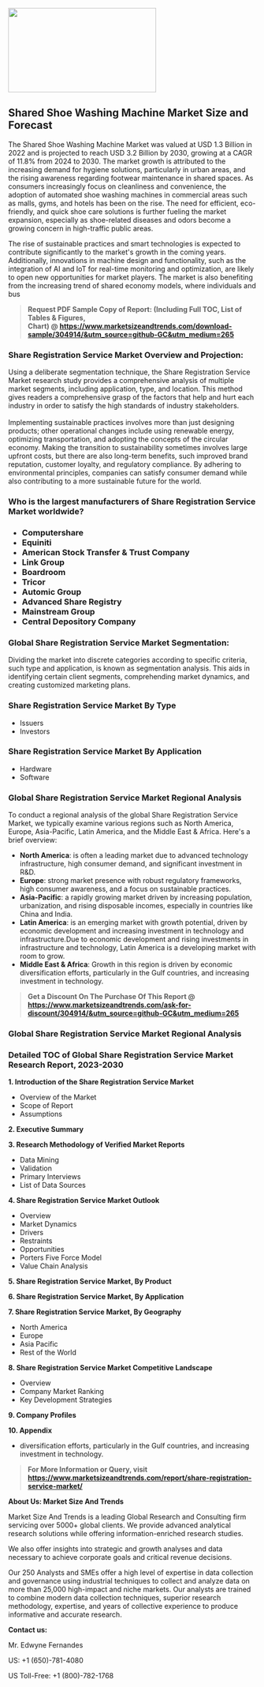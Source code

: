 <p><img class="alignnone size-medium wp-image-20088" src="https://ffe5etoiles.com/wp-content/uploads/2024/12/MST1-300x171.png" alt="" width="300" height="171" /></p><h2>Shared Shoe Washing Machine Market Size and Forecast</h2><p>The Shared Shoe Washing Machine Market was valued at USD 1.3 Billion in 2022 and is projected to reach USD 3.2 Billion by 2030, growing at a CAGR of 11.8% from 2024 to 2030. The market growth is attributed to the increasing demand for hygiene solutions, particularly in urban areas, and the rising awareness regarding footwear maintenance in shared spaces. As consumers increasingly focus on cleanliness and convenience, the adoption of automated shoe washing machines in commercial areas such as malls, gyms, and hotels has been on the rise. The need for efficient, eco-friendly, and quick shoe care solutions is further fueling the market expansion, especially as shoe-related diseases and odors become a growing concern in high-traffic public areas.</p><p>The rise of sustainable practices and smart technologies is expected to contribute significantly to the market's growth in the coming years. Additionally, innovations in machine design and functionality, such as the integration of AI and IoT for real-time monitoring and optimization, are likely to open new opportunities for market players. The market is also benefiting from the increasing trend of shared economy models, where individuals and bus</p><blockquote id="" class=""><strong>Request PDF Sample Copy of Report: (Including Full TOC, List of Tables &amp; Figures, Chart)&nbsp;@&nbsp;<strong><a href="https://www.marketsizeandtrends.com/download-sample/304914/&utm_source=github-GC&utm_medium=265" target="_blank">https://www.marketsizeandtrends.com/download-sample/304914/&utm_source=github-GC&utm_medium=265</a></strong></strong></blockquote><h3 id="" class="">Share Registration Service Market&nbsp;Overview and Projection:</h3><p id="" class="">Using a deliberate segmentation technique, the Share Registration Service Market research study provides a comprehensive analysis of multiple market segments, including application, type, and location. This method gives readers a comprehensive grasp of the factors that help and hurt each industry in order to satisfy the high standards of industry stakeholders. <br /> <br />Implementing sustainable practices involves more than just designing products; other operational changes include using renewable energy, optimizing transportation, and adopting the concepts of the circular economy. Making the transition to sustainability sometimes involves large upfront costs, but there are also long-term benefits, such improved brand reputation, customer loyalty, and regulatory compliance. By adhering to environmental principles, companies can satisfy consumer demand while also contributing to a more sustainable future for the world.</p><h3 id="" class="">Who is the largest manufacturers of&nbsp;Share Registration Service Market worldwide?</h3><h3 class=""><p><ul><li>Computershare </li><li> Equiniti </li><li> American Stock Transfer & Trust Company </li><li> Link Group </li><li> Boardroom </li><li> Tricor </li><li> Automic Group </li><li> Advanced Share Registry </li><li> Mainstream Group </li><li> Central Depository Company</li></ul></p></h3><h3 id="" class="">Global&nbsp;Share Registration Service Market Segmentation:</h3><p id="" class="">Dividing the market into discrete categories according to specific criteria, such type and application, is known as segmentation analysis. This aids in identifying certain client segments, comprehending market dynamics, and creating customized marketing plans.</p><h3 id="" class="">Share Registration Service Market&nbsp;By Type</h3><p><p><ul><li>Issuers</li><li> Investors</p></li></ul></p></p><h3 id="" class="">Share Registration Service Market&nbsp;By Application</h3><p class=""><p><ul><li>Hardware</li><li> Software</li></ul></p></p><h3 id="" class="">Global Share Registration Service Market Regional Analysis</h3><p id="" class="">To conduct a regional analysis of the global Share Registration Service Market, we typically examine various regions such as North America, Europe, Asia-Pacific, Latin America, and the Middle East &amp; Africa. Here's a brief overview:</p><ul><li><strong>North America</strong>: is often a leading market due to advanced technology infrastructure, high consumer demand, and significant investment in R&amp;D.</li><li><strong>Europe</strong>: strong market presence with robust regulatory frameworks, high consumer awareness, and a focus on sustainable practices.</li><li><strong>Asia-Pacific</strong>: a rapidly growing market driven by increasing population, urbanization, and rising disposable incomes, especially in countries like China and India.</li><li><strong>Latin America</strong>: is an emerging market with growth potential, driven by economic development and increasing investment in technology and infrastructure.Due to economic development and rising investments in infrastructure and technology, Latin America is a developing market with room to grow.</li><li><strong>Middle East &amp; Africa</strong>: Growth in this region is driven by economic diversification efforts, particularly in the Gulf countries, and increasing investment in technology.</li></ul><blockquote id="" class=""><strong>Get a Discount On The Purchase Of This Report @ <strong><a href="https://www.marketsizeandtrends.com/ask-for-discount/304914/&utm_source=github-GC&utm_medium=265" target="_blank">https://www.marketsizeandtrends.com/ask-for-discount/304914/&utm_source=github-GC&utm_medium=265</a></strong></strong></blockquote><h3 id="" class="">Global Share Registration Service Market Regional Analysis</h3><h3 id="" class="">Detailed TOC of Global Share Registration Service Market Research Report, 2023-2030</h3><p id="" class=""><strong>1. Introduction of the Share Registration Service Market</strong></p><ul><li>Overview of the Market</li><li>Scope of Report</li><li>Assumptions</li></ul><p id="" class=""><strong>2. Executive Summary</strong></p><p id="" class=""><strong>3. Research Methodology of Verified Market Reports</strong></p><ul><li>Data Mining</li><li>Validation</li><li>Primary Interviews</li><li>List of Data Sources</li></ul><p id="" class=""><strong>4. Share Registration Service Market Outlook</strong></p><ul><li>Overview</li><li>Market Dynamics</li><li>Drivers</li><li>Restraints</li><li>Opportunities</li><li>Porters Five Force Model</li><li>Value Chain Analysis</li></ul><p id="" class=""><strong>5. Share Registration Service Market, By Product</strong></p><p id="" class=""><strong>6. Share Registration Service Market, By Application</strong></p><p id="" class=""><strong>7. Share Registration Service Market, By Geography</strong></p><ul><li>North America</li><li>Europe</li><li>Asia Pacific</li><li>Rest of the World</li></ul><p id="" class=""><strong>8. Share Registration Service Market Competitive Landscape</strong></p><ul><li>Overview</li><li>Company Market Ranking</li><li>Key Development Strategies</li></ul><p id="" class=""><strong>9. Company Profiles</strong></p><p id="" class=""><strong>10. Appendix</strong></p><ul><li>diversification efforts, particularly in the Gulf countries, and increasing investment in technology.</li></ul><blockquote id="" class=""><strong>For More Information or Query, visit <strong><strong><a href="https://www.marketsizeandtrends.com/report/share-registration-service-market/" target="_blank">https://www.marketsizeandtrends.com/report/share-registration-service-market/</a></strong></strong></strong></blockquote><p id="" class=""><strong>About Us: Market Size And Trends</strong></p><p id="" class="">Market Size And Trends is a leading Global Research and Consulting firm servicing over 5000+ global clients. We provide advanced analytical research solutions while offering information-enriched research studies.</p><p id="" class="">We also offer insights into strategic and growth analyses and data necessary to achieve corporate goals and critical revenue decisions.</p><p id="" class="">Our 250 Analysts and SMEs offer a high level of expertise in data collection and governance using industrial techniques to collect and analyze data on more than 25,000 high-impact and niche markets. Our analysts are trained to combine modern data collection techniques, superior research methodology, expertise, and years of collective experience to produce informative and accurate research.</p><p id="" class=""><strong>Contact us:</strong></p><p id="" class="">Mr. Edwyne Fernandes</p><p id="" class="">US: +1 (650)-781-4080</p><p id="" class="">US Toll-Free: +1 (800)-782-1768</p>
